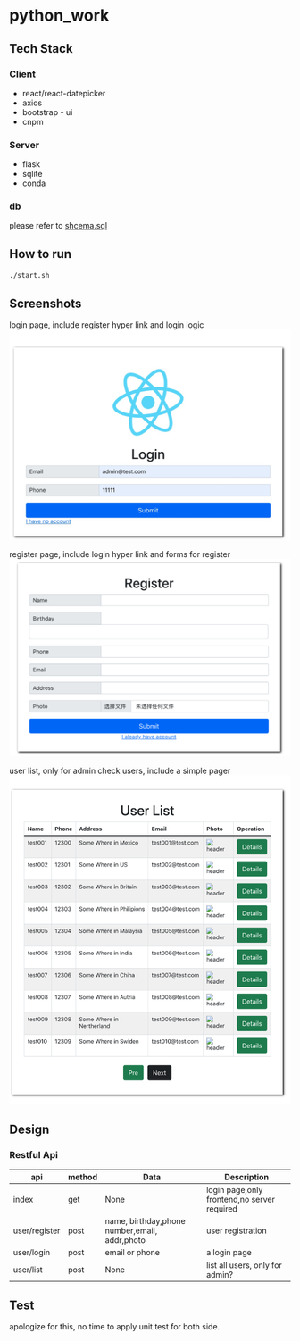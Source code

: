 # python_work


## Tech Stack

### Client
* react/react-datepicker
* axios
* bootstrap - ui
* cnpm

### Server
* flask
* sqlite
* conda

### db
please refer to [shcema.sql](./backend/schema.sql)

## How to run 
```sh
./start.sh
```

## Screenshots
login page, include register hyper link and login logic
![Login](./screenshots/login.png)

register page, include login hyper link and forms for register 
![Register](./screenshots/register.png)

user list, only for admin check users, include a simple pager
![list](./screenshots/list.png)

## Design
### Restful Api
| api | method | Data| Description |
|----------|--------|-------------|----------|
|index       |  get|None |login page,only frontend,no server required|
|user/register|post|name, birthday,phone number,email, addr,photo|user registration|
|user/login|post|email or phone| a login page|
|user/list|post|None|list all users, only for admin?|


## Test
apologize for this, no time to apply unit test for both side.